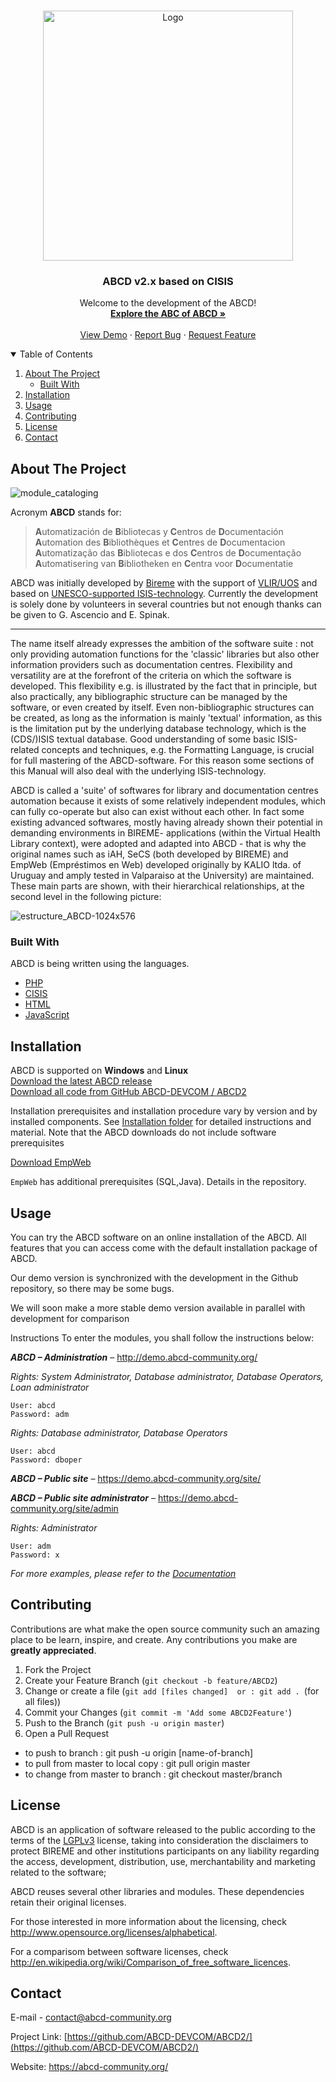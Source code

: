 <!-- PROJECT LOGO -->
<br />
<p align="center">
  <a href="https://abcd-community.org/" target="_blank">
    <img src="https://abcd-community.org/wp-content/uploads/2021/06/ABCD_logo_rasterizado-02.png" alt="Logo" width="400" >
  </a>

  <h3 align="center">ABCD v2.x based on CISIS</h3>

  <p align="center">
    Welcome to the development of the ABCD!
    <br />
    <a href="https://github.com/ABCD-DEVCOM/ABCD2/blob/master/ABCofABCD_2.0f.pdf" target="_blank"><strong>Explore the ABC of ABCD »</strong></a>
    <br />
    <br />
    <a href="https://demo.abcd-community.org/" target="_blank">View Demo</a>
    ·
    <a href="https://github.com/ABCD-DEVCOM/ABCD2/issues">Report Bug</a>
    ·
    <a href="https://github.com/ABCD-DEVCOM/ABCD2/issues">Request Feature</a>
  </p>
</p>



<!-- TABLE OF CONTENTS -->
<details open="open">
  <summary>Table of Contents</summary>
  <ol>
    <li>
      <a href="#about-the-project">About The Project</a>
      <ul>
        <li><a href="#built-with">Built With</a></li>
      </ul>
    </li>
    <li><a href="#installation">Installation</a></li>
    <li><a href="#usage">Usage</a></li>
    <li><a href="#contributing">Contributing</a></li>
    <li><a href="#license">License</a></li>
    <li><a href="#contact">Contact</a></li>
  </ol>
</details>



<!-- ABOUT THE PROJECT -->
## About The Project
![module_cataloging](https://user-images.githubusercontent.com/64411779/221262002-5b36053b-8294-4a67-aa63-804acb6e5e63.png)



Acronym **ABCD** stands for:

> **A**utomatización de **B**ibliotecas y **C**entros de **D**ocumentación<br>
> **A**utomation des **B**ibliothèques et **C**entres de **D**ocumentacion<br>
> **A**utomatização das **B**ibliotecas e dos **C**entros de **D**ocumentação<br>
> **A**utomatisering van **B**ibliotheken en **C**entra voor **D**ocumentatie

ABCD was initially developed by [Bireme](http://regional.bvsalud.org/local/Site/bireme/I/homepage.htm) with the support of [VLIR/UOS](https://www.vliruos.be/en/home/1) and based on [UNESCO-supported ISIS-technology](http://www.unesco.org/isis). Currently the development is solely done by volunteers in several countries but not enough thanks can be given to G. Ascencio and E. Spinak.

---

The name itself already expresses the ambition of the software suite : not only providing automation functions for
the 'classic' libraries but also other information providers such as documentation centres. Flexibility and versatility
are at the forefront of the criteria on which the software is developed. This flexibility e.g. is illustrated by the
fact that in principle, but also practically, any bibliographic structure can be managed by the software, or even
created by itself. Even non-bibliographic structures can be created, as long as the information is mainly 'textual'
information, as this is the limitation put by the underlying database technology, which is the (CDS/)ISIS textual
database. Good understanding of some basic ISIS-related concepts and techniques, e.g. the Formatting Language,
is crucial for full mastering of the ABCD-software. For this reason some sections of this Manual will also deal
with the underlying ISIS-technology.

ABCD is called a 'suite' of softwares for library and documentation centres automation because it exists of some
relatively independent modules, which can fully co-operate but also can exist without each other. In fact some
existing advanced softwares, mostly having already shown their potential in demanding environments in BIREME-
applications (within the Virtual Health Library context), were adopted and adapted into ABCD - that is why the
original names such as iAH, SeCS (both developed by BIREME) and EmpWeb (Empréstimos en Web) developed
originally by KALIO ltda. of Uruguay and amply tested in Valparaiso at the University) are maintained. These main
parts are shown, with their hierarchical relationships, at the second level in the following picture:

![estructure_ABCD-1024x576](https://user-images.githubusercontent.com/20482054/124363175-28618800-dc10-11eb-85c9-b2630cfaaad3.jpg)



### Built With

ABCD is being written using the languages.
* [PHP](https://www.php.net/)
* [CISIS](https://wiki.bireme.org/pt/index.php/CISIS)
* [HTML](https://en.wikipedia.org/wiki/HTML)
* [JavaScript](https://en.wikipedia.org/wiki/JavaScript)


<!-- DOWNLOAD and Install -->
## Installation
ABCD is supported on **Windows** and **Linux**  
[Download the latest ABCD release](https://abcd-community.org/dowloads/)  
[Download all code from GitHub ABCD-DEVCOM / ABCD2](https://github.com/ABCD-DEVCOM/ABCD2)  
 

Installation prerequisites and installation procedure vary by version and by installed components.
See [Installation folder](https://github.com/ABCD-DEVCOM/ABCD2/tree/master/zz_installation) for detailed instructions and material.
Note that the ABCD downloads do not include software prerequisites

[Download EmpWeb](https://github.com/ABCD-Community/EmpWeb)

`EmpWeb` has additional prerequisites (SQL,Java). Details in the repository.



<!-- USAGE EXAMPLES -->
## Usage

You can try the ABCD software on an online installation of the ABCD. All features that you can access come with the default installation package of ABCD.

Our demo version is synchronized with the development in the Github repository, so there may be some bugs.

We will soon make a more stable demo version available in parallel with development for comparison

Instructions
To enter the modules, you shall follow the instructions below:


***ABCD – Administration*** – http://demo.abcd-community.org/

_Rights: System Administrator, Database administrator, Database Operators, Loan administrator_
 ```
 User: abcd
 Password: adm
  ```  
  
_Rights: Database administrator, Database Operators_
```
User: abcd
Password: dboper
```  

 
***ABCD – Public site*** – https://demo.abcd-community.org/site/

***ABCD – Public site administrator*** – https://demo.abcd-community.org/site/admin

_Rights: Administrator_
```
User: adm
Password: x
 ```  

_For more examples, please refer to the [Documentation](https://github.com/ABCD-DEVCOM/ABCD2/blob/master/ABCofABCD_2.0f.pdf)_


<!-- CONTRIBUTING -->
## Contributing

Contributions are what make the open source community such an amazing place to be learn, inspire, and create. Any contributions you make are **greatly appreciated**.

1. Fork the Project
2. Create your Feature Branch (`git checkout -b feature/ABCD2`)
3. Change or create a file (`git add [files changed]  or : git add . `(for all files))
4. Commit your Changes (`git commit -m 'Add some ABCD2Feature'`)
5. Push to the Branch (`git push -u origin master`)
6. Open a Pull Request

* to push to branch : git push -u origin [name-of-branch]
* to pull from master to local copy : git pull origin master
* to change from master to branch : git checkout master/branch


<!-- LICENSE -->
## License

ABCD is an application of software released to the public according to the terms of the [LGPLv3](https://www.gnu.org/licenses/lgpl-3.0.en.html) license, taking into consideration the disclaimers to protect BIREME and other institutions participants on any liability regarding the access, development, distribution, use, merchantability and marketing related to the software;

ABCD reuses several other libraries and modules. These dependencies retain their original licenses.

For those interested in more information about the licensing, check http://www.opensource.org/licenses/alphabetical.

For a comparisom between software licenses, check http://en.wikipedia.org/wiki/Comparison_of_free_software_licences.



<!-- CONTACT -->
## Contact

E-mail - [contact@abcd-community.org](contact@abcd-community.org)

Project Link: [https://github.com/ABCD-DEVCOM/ABCD2/](https://github.com/ABCD-DEVCOM/ABCD2/)

Website: https://abcd-community.org/


